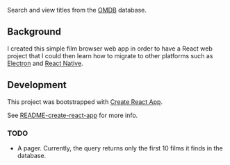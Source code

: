 Search and view titles from the [OMDB](https://omdb.org) database.

## Background
I created this simple film browser web app
in order to have a React web project
that I could then learn how to migrate to other platforms
such as [Electron](https://electronjs.org)
and [React Native](https://facebook.github.io/react-native/).

## Development
This project was bootstrapped with
[Create React App](https://github.com/facebookincubator/create-react-app).

See [README-create-react-app](README-create-react-app.md) for more info.

### TODO
- A pager. Currently, the query returns only the first 10 films it finds in the database.
